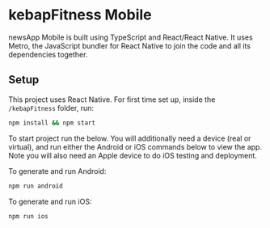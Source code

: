 # kebapFitness Mobile

newsApp Mobile is built using TypeScript and React/React Native.
It uses Metro, the JavaScript bundler for React Native to join the code and all its dependencies together.


## Setup

This project uses React Native. For first time set up, inside the `/kebapFitness` folder, run:

 ```bash
 npm install && npm start
 ```

To start project run the below. You will additionally need a device (real or virtual), and run either the Android or iOS commands below to view the app. Note you will also need an Apple device to do iOS testing and deployment.

To generate and run Android:

```bash
npm run android
```

To generate and run iOS:

```bash
npm run ios
```

